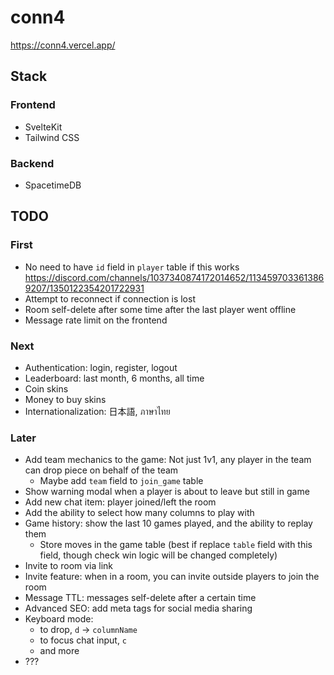 # conn4

<https://conn4.vercel.app/>

## Stack

### Frontend

- SvelteKit
- Tailwind CSS

### Backend

- SpacetimeDB

## TODO

### First

- No need to have `id` field in `player` table if this works https://discord.com/channels/1037340874172014652/1134597033613869207/1350122354201722931
- Attempt to reconnect if connection is lost
- Room self-delete after some time after the last player went offline
- Message rate limit on the frontend

### Next

- Authentication: login, register, logout
- Leaderboard: last month, 6 months, all time
- Coin skins
- Money to buy skins
- Internationalization: 日本語, ภาษาไทย

### Later

- Add team mechanics to the game: Not just 1v1, any player in the team can drop piece on behalf of the team
  - Maybe add `team` field to `join_game` table
- Show warning modal when a player is about to leave but still in game
- Add new chat item: player joined/left the room
- Add the ability to select how many columns to play with
- Game history: show the last 10 games played, and the ability to replay them
  - Store moves in the game table (best if replace `table` field with this field, though check win logic will be changed completely)
- Invite to room via link
- Invite feature: when in a room, you can invite outside players to join the room
- Message TTL: messages self-delete after a certain time
- Advanced SEO: add meta tags for social media sharing
- Keyboard mode:
  - to drop, `d` -> `columnName`
  - to focus chat input, `c`
  - and more
- ???
